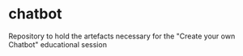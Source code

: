 # chatbot
Repository to hold the artefacts necessary for the "Create your own Chatbot" educational session
